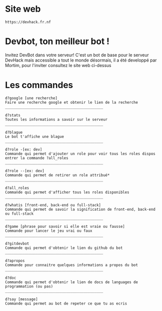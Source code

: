 # Site web
    https://devhack.fr.nf

# Devbot, ton meilleur bot !
Invitez DevBot dans votre serveur! C'est un bot de base pour le serveur DevHack mais accessible a tout le monde désormais, il a été developpé par Mortim, pour l'inviter consultez le site web ci-dessus

# Les commandes

    d?google [une recherche]
    Faire une recherche google et obtenir le lien de la recherche
    _____________________________________________
    
    d?stats 
    Toutes les informations a savoir sur le serveur
    _____________________________________________
    
    d?blague
    Le bot t'affiche une blague
    _____________________________________________
    
    d?role -[ex: dev] 
    Commande qui permet d'ajouter un role pour voir tous les roles dispos entrer la commande ?all_roles
    _____________________________________________
    
    d?role --[ex: dev] 
    Commande qui permet de retirer un role attribué*
    _____________________________________________
    
    d?all_roles
    Commande qui permet d'afficher tous les roles disponibles
    _____________________________________________
    
    d?whatis [front-end, back-end ou full-stack]
    Commande qui permet de savoir la signification de front-end, back-end ou full-stack
    _____________________________________________
    
    d?game [phrase pour savoir si elle est vraie ou fausse]
    Commande pour lancer le jeu vrai ou faux
    _____________________________________________
    
    d?gitdevbot
    Commande qui permet d'obtenir le lien du github du bot
    _____________________________________________
    
    d?apropos
    Commande pour connaitre quelques informations a propos du bot   
    _____________________________________________
    
    d?doc
    Commande qui permet d'obtenir le lien de docs de languages de programmation (ou pas)
    _____________________________________________
    
    d?say [message]
    Commande qui permet au bot de repeter ce que tu as ecris
